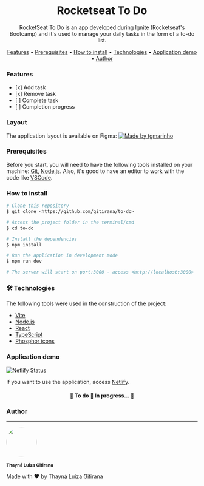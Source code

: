 <h1 align="center">Rocketseat To Do</h1>
<p align="center">RocketSeat To Do is an app developed during Ignite (Rocketseat's Bootcamp) and it's used to manage your daily tasks in the form of a to-do list.</p>

<p align="center">
 <a href="#features">Features</a> • 
 <a href="#prerequisites">Prerequisites</a> • 
 <a href="#how-to-install">How to install</a> • 
 <a href="#technologies">Technologies</a> • 
 <a href="#app-demo">Application demo</a> • 
 <a href="#author">Author</a>
</p>

<h3>Features</h3>

<ul>
  <li>[x] Add task</li>
  <li>[x] Remove task</li>
  <li>[ ] Complete task</li>
  <li>[ ] Completion progress</li>
</ul>

<h3>Layout</h3>
The application layout is available on Figma:

<a href="https://www.figma.com/file/5alTeyJIDwjSN5rhFL8lj9/ToDo-List-%E2%80%A2-Desafio-1-React?type=design&node-id=0%3A1&t=hcOuuoY97o4hDc9o-1">
  <img alt="Made by tgmarinho" src="https://img.shields.io/badge/Access%20Layout%20-Figma-%2304D361">
</a>

<h3>Prerequisites</h3>

<p>Before you start, you will need to have the following tools installed on your machine: 
<a href="https://git-scm.com">Git</a>, <a href="https://nodejs.org/en/">Node.js</a>.
Also, it's good to have an editor to work with the code like <a href="https://code.visualstudio.com/">VSCode</a>.</p>

<h3>How to install</h3>

```bash
# Clone this repository
$ git clone <https://github.com/gitirana/to-do>

# Access the project folder in the terminal/cmd
$ cd to-do

# Install the dependencies
$ npm install

# Run the application in development mode
$ npm run dev

# The server will start on port:3000 - access <http://localhost:3000>
```

<h3>🛠 Technologies</h3>

<p>The following tools were used in the construction of the project:</p>

<ul>
  <li><a href="https://vitejs.dev/">Vite</a></li>
  <li><a href="https://nodejs.org/en/">Node.js</a></li>
  <li><a href="https://pt-br.reactjs.org/">React</a></li>
  <li><a href="https://www.typescriptlang.org/">TypeScript</a></li>
  <li><a href="https://phosphoricons.com/">Phosphor icons</a></li>
</ul>

<h3>Application demo</h3>

[![Netlify Status](https://api.netlify.com/api/v1/badges/4063c013-5e15-49e1-b19e-2c3a018745f9/deploy-status)](https://app.netlify.com/sites/rockeatseat-todo/deploys)

If you want to use the application, access [Netlify](https://rockeatseat-todo.netlify.app/).

<h4 align="center"> 
	🚧  To do 🚀 In progress...  🚧
</h4>

<h3>Author</h3>

---

<img style="border-radius: 50%;" src="https://avatars3.githubusercontent.com/u/61708182?s=460&u=e3d31df35b1e4e8095aa2538a17a872e7e85bc6b&v=4" width="80px;" alt="" />

<sub><b>Thayná Luiza Gitirana</b></sub>

Made with ❤️ by Thayná Luiza Gitirana

